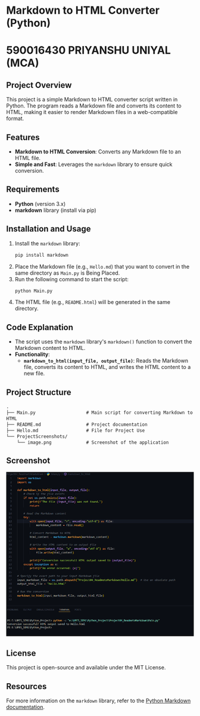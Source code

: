 
# Markdown to HTML Converter (Python)
# 590016430 PRIYANSHU UNIYAL (MCA)
## Project Overview
This project is a simple Markdown to HTML converter script written in Python. The program reads a Markdown file and converts its content to HTML, making it easier to render Markdown files in a web-compatible format.

## Features
- **Markdown to HTML Conversion**: Converts any Markdown file to an HTML file.
- **Simple and Fast**: Leverages the `markdown` library to ensure quick conversion.

## Requirements
- **Python** (version 3.x)
- **markdown** library (install via pip)

## Installation and Usage
1. Install the `markdown` library:
   ```bash
   pip install markdown
   ```
2. Place the Markdown file (e.g., `Hello.md`) that you want to convert in the same directory as `Main.py` is Being Placed.
3. Run the following command to start the script:
   ```bash
   python Main.py
   ```
4. The HTML file (e.g., `README.html`) will be generated in the same directory.

## Code Explanation
- The script uses the `markdown` library's `markdown()` function to convert the Markdown content to HTML.
- **Functionality**:
  - **`markdown_to_html(input_file, output_file)`**: Reads the Markdown file, converts its content to HTML, and writes the HTML content to a new file.

## Project Structure
```
.
├── Main.py                   # Main script for converting Markdown to HTML
├── README.md                 # Project documentation
├── Hello.md                  # File for Project Use
└── ProjectScreenshots/
    └── image.png             # Screenshot of the application
```

## Screenshot
![Markdown to HTML Converter](ProjectScreenshots/image.png)

## License
This project is open-source and available under the MIT License.

## Resources
For more information on the `markdown` library, refer to the [Python Markdown documentation](https://python-markdown.github.io/).

